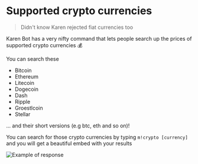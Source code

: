 # Supported crypto currencies

> Didn't know Karen rejected fiat currencies too

Karen Bot has a very nifty command that lets people search up the prices of supported crypto currencies 💰️

You can search these
* Bitcoin
* Ethereum
* Litecoin
* Dogecoin
* Dash
* Ripple
* Groestlcoin
* Stellar

... and their short versions (e.g btc, eth and so on)!

You can search for those crypto currencies by typing `m!crypto [currency]` and you will get a beautiful embed with your results

![Example of response](https://cdn.discordapp.com/attachments/713134823706984564/870788814346518548/Screenshot_2021-07-31_at_01.03.38.png)